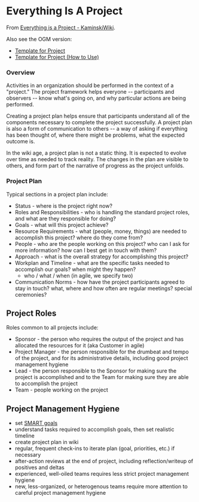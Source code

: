 # Everything Is A Project

From [Everything is a Project - KaminskiWiki](http://peterkaminski.com/wiki/Everything_is_a_Project).

Also see the OGM version:

- [Template for Project](https://wiki.openglobalmind.com/ogm_stewardship/project_plans/template_for_project)
- [Template for Project (How to Use)](https://wiki.openglobalmind.com/ogm_stewardship/project_plans/template_for_project_(how_to_use))

### Overview

Activities in an organization should be performed in the context of a "project." The project framework helps everyone -- participants and observers -- know what's going on, and why particular actions are being performed.

Creating a project plan helps ensure that participants understand all of the components necessary to complete the project successfully. A project plan is also a form of communication to others -- a way of asking if everything has been thought of, where there might be problems, what the expected outcome is.

In the wiki age, a project plan is not a static thing. It is expected to evolve over time as needed to track reality. The changes in the plan are visible to others, and form part of the narrative of progress as the project unfolds.

### Project Plan

Typical sections in a project plan include:

- Status - where is the project right now?
- Roles and Responsibilities - who is handling the standard project roles, and what are they responsible for doing?
- Goals - what will this project achieve?
- Resource Requirements - what (people, money, things) are needed to accomplish this project? where do they come from?
- People - who are the people working on this project? who can I ask for more information? how can I best get in touch with them?
- Approach - what is the overall strategy for accomplishing this project?
- Workplan and Timeline - what are the specific tasks needed to accomplish our goals? when might they happen?
    - who / what / when (in agile, we specify two)
- Communication Norms - how have the project participants agreed to stay in touch? what, where and how often are regular meetings? special ceremonies?

## Project Roles

Roles common to all projects include:

- Sponsor - the person who requires the output of the project and has allocated the resources for it (aka Customer in agile)
- Project Manager - the person responsible for the drumbeat and tempo of the project, and for its administrative details, including good project management hygiene
- Lead - the person responsible to the Sponsor for making sure the project is accomplished and to the Team for making sure they are able to accomplish the project
- Team - people working on the project

## Project Management Hygiene

- set [SMART goals](http://en.wikipedia.org/w/index.php?title=SMART_criteria)
- understand tasks required to accomplish goals, then set realistic timeline
- create project plan in wiki
- regular, frequent check-ins to iterate plan (goal, priorities, etc.) if necessary
- after-action reviews at the end of project, including reflection/writeup of positives and deltas
- experienced, well-oiled teams requires less strict project management hygiene
- new, less-organized, or heterogenous teams require more attention to careful project management hygiene
